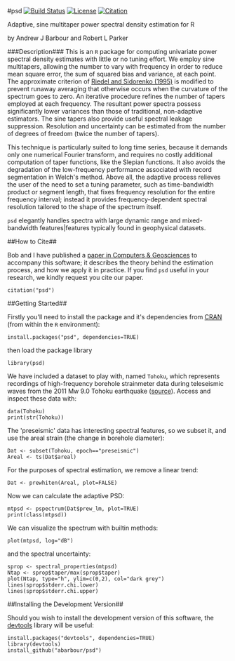 #psd [![Build Status](https://travis-ci.org/abarbour/psd.png?branch=master)](https://travis-ci.org/abarbour/psd) [![License](http://img.shields.io/badge/license-GPL%20%28%3E=%202%29-brightgreen.svg?style=flat)](http://www.gnu.org/licenses/gpl-2.0.html) [![Citation](https://img.shields.io/badge/Citation-CAGEO-brightgreen.svg?style=flat)](http://dx.doi.org/10.1016/j.cageo.2013.09.015)


Adaptive, sine multitaper power spectral density estimation for R

by Andrew J Barbour and Robert L Parker

###Description###
This is an `R`
package for computing univariate power spectral density
estimates with little or no tuning effort.
We employ sine multitapers, allowing the number to vary with frequency
in order to reduce mean square error, the sum of squared bias and
variance, at each point.  The approximate criterion of
[Riedel and Sidorenko (1995)](http://dx.doi.org/10.1109/78.365298)
is modified to prevent runaway averaging that otherwise occurs when
the curvature of the spectrum goes to zero.  An iterative procedure
refines the number of tapers employed at each frequency.  The resultant
power spectra possess significantly lower variances 
than those of traditional, non-adaptive estimators.  The sine tapers also provide
useful spectral leakage suppression.  Resolution and uncertainty can
be estimated from the number of degrees of freedom (twice the number
of tapers).

This technique is particularly suited to long time series, because
it demands only one numerical Fourier transform, and requires no
costly additional computation of taper functions, like the Slepian
functions.  It also avoids the degradation of the low-frequency
performance associated with record segmentation 
in Welch's method.
Above all, the adaptive process relieves the user of the need to set
a tuning parameter, such as time-bandwidth product or segment length,
that fixes frequency resolution for the entire frequency interval; instead
it provides frequency-dependent spectral resolution tailored to the
shape of the spectrum itself.

`psd` elegantly handles
spectra with large dynamic range and mixed-bandwidth features|features
typically found in geophysical datasets.  

##How to Cite##

Bob and I have published a 
[paper in Computers & Geosciences][1]
to accompany this software; it describes the theory behind
the estimation process, and how we apply it in practice.
If you find `psd` useful in your research, we kindly request
you cite our paper.


    citation("psd")


##Getting Started##

Firstly you'll need to install the package and it's dependencies
from [CRAN](http://cran.r-project.org/web/packages/psd/)
(from within the `R` environment):

    install.packages("psd", dependencies=TRUE)

then load the package library

    library(psd)

We have included a dataset to play with, named `Tohoku`, which represents
recordings of
high-frequency borehole strainmeter data during
teleseismic waves from the 2011 Mw 9.0 Tohoku 
earthquake ([source](http://goo.gl/Gx7Ww)).
Access and inspect these data with:

    data(Tohoku)
    print(str(Tohoku))

The 'preseismic' data has interesting spectral features, so we
subset it, and use the areal strain (the change in borehole
diameter):

    Dat <- subset(Tohoku, epoch=="preseismic")
    Areal <- ts(Dat$areal)

For the purposes of spectral estimation, we remove a linear trend:

    Dat <- prewhiten(Areal, plot=FALSE)

Now we can calculate the adaptive PSD:

    mtpsd <- pspectrum(Dat$prew_lm, plot=TRUE)
    print(class(mtpsd))

We can visualize the spectrum with builtin methods:

    plot(mtpsd, log="dB")

and the spectral uncertainty:

    sprop <- spectral_properties(mtpsd)
    Ntap <- sprop$taper/max(sprop$taper)
    plot(Ntap, type="h", ylim=c(0,2), col="dark grey") 
    lines(sprop$stderr.chi.lower)
    lines(sprop$stderr.chi.upper)

##Installing the Development Version##

Should you wish to install the development version
of this software, the [devtools][2] library
will be useful:

    install.packages("devtools", dependencies=TRUE)
    library(devtools)
    install_github("abarbour/psd")

[1]: http://dx.doi.org/10.1016/j.cageo.2013.09.015
[2]: http://cran.r-project.org/web/packages/devtools

